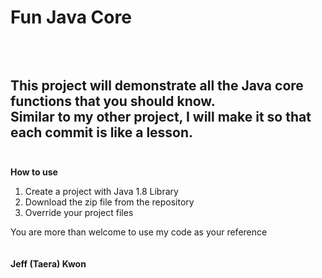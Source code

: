 # Fun Java Core
<br><br>
This project will demonstrate all the Java core functions that you **should** know.<br>
Similar to my other project, I will make it so that each commit is like a lesson.<br>
<br>
---
**How to use**<br>
1. Create a project with Java 1.8 Library
2. Download the zip file from the repository
3. Override your project files  
  
  
  
  
You are more than welcome to use my code as your reference<br>
<br><br>
**Jeff (Taera) Kwon**

